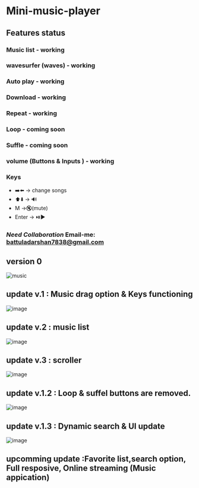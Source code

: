 # Mini-music-player
## Features status
### Music list - working
### wavesurfer (waves) - working
### Auto play - working
### Download - working
### Repeat - working
### Loop - coming soon
### Suffle - coming soon
### volume (Buttons & Inputs ) - working
### Keys
- ➡️⬅️ -> change songs
- ⬆️⬇️ -> 🔊
- M ->🔇(mute)
- Enter -> ⏯️▶️
### *Need Collaboration* Email-me: battuladarshan7838@gmail.com
## version 0 
![music](https://github.com/darshan1005/Mini-Music-player/assets/114302987/a1b229b7-f829-49df-ba7b-0cb6aa411bd6)
## update v.1 : Music drag option & Keys functioning
![image](https://github.com/darshan1005/Mini-Music-player/assets/114302987/ad3a7f90-1495-450d-b9d7-0355d4ab3ab1)
## update v.2 : music list 
![image](https://github.com/darshan1005/Mini-Music-player/assets/114302987/b3172c85-68cd-4c41-8410-767e7f2a25a1)
## update v.3 : scroller
![image](https://github.com/darshan1005/Mini-Music-player/assets/114302987/07e1a152-06dc-4d8d-9017-63ed0141336d)
## update v.1.2 : Loop & suffel buttons are removed.
![image](https://github.com/darshan1005/Mini-Music-player/assets/114302987/3567a60d-cbfd-45df-8537-9dd14c2adb13)
## update v.1.3 : Dynamic search & UI update
![image](https://github.com/darshan1005/Mini-Music-player/assets/114302987/58b10860-c433-4bcd-b703-0c7f68d3d8ed)

## upcomming update :Favorite list,search option, Full resposive, Online streaming (Music appication)
